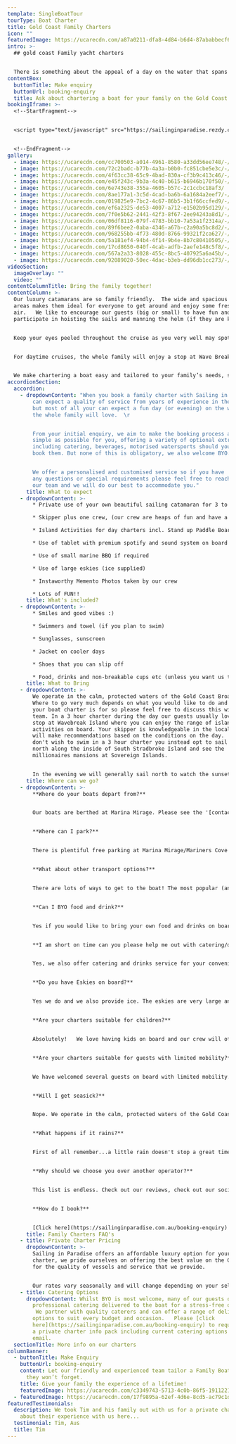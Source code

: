 ```yaml
---
template: SingleBoatTour
tourType: Boat Charter
title: Gold Coast Family Charters
icon: ""
featuredImage: https://ucarecdn.com/a87a0211-dfa8-4d84-b6d4-87ababbecf6c/
intro: >-
  ## gold coast Family yacht charters


  There is something about the appeal of a day on the water that spans generations.  When you charter a boat with Sailing in Paradise we aim to provide a special experience the whole family will enjoy.    Loved by the grandparents just as much as the kids (and everybody in between) our 3 beautiful sailing catamarans are comfortable, spacious and stable making them suitable for all ages and most abilities.    Whether it be for special family birthday, a reunion, family holiday or if you are a Gold Coast local wanting to show off our beautiful part of the world to visiting family members we invite you to enjoy a private yacht charter during the day or at sunset and create some new family memories to treasure for years to come.
contentBox:
  buttonTitle: Make enquiry
  buttonUrl: booking-enquiry
  title: Ask about chartering a boat for your family on the Gold Coast
bookingIframe: >-
  <!--StartFragment-->


  <script type="text/javascript" src="https://sailinginparadise.rezdy.com/pluginJs?script=modal"></script> <a id="button-booking" class="button-booking rezdy rezdy-modal" href="https://sailinginparadise.rezdy.com/catalog/279456/private-charters" style="background: rgb(13, 58, 148); border: 1px solid rgb(13, 58, 148); color: rgb(255, 255, 255); font: bold 14px / 1 &quot;Helvetica Neue&quot;, Helvetica, Arial, sans-serif; padding: 12px 15px; text-align: center; width: 160px; display: block; text-decoration: none; cursor: pointer;">Check Availability and BOOK NOW</a>


  <!--EndFragment-->
gallery:
  - image: https://ucarecdn.com/cc700503-a014-4961-8580-a33dd56ee748/-/preview/-/enhance/50/
  - image: https://ucarecdn.com/72c2badc-b77b-4a3a-b0b0-fc851cbe5e3c/-/preview/-/enhance/50/
  - image: https://ucarecdn.com/4f63cc38-65c9-4bad-830a-cf3b9c413c46/-/preview/-/enhance/12/
  - image: https://ucarecdn.com/e45f243c-9b3a-4c40-b615-b6946b170f50/-/preview/-/enhance/50/
  - image: https://ucarecdn.com/6e743e38-355a-4605-b57c-2c1ccbc18af3/
  - image: https://ucarecdn.com/8ae177a1-3c5d-4cad-ba6b-6a1684a2eef7/-/preview/-/enhance/50/
  - image: https://ucarecdn.com/019825e9-7bc2-4c67-86b5-3b1f66ccfed9/-/preview/-/enhance/50/
  - image: https://ucarecdn.com/ef6a2325-de53-4007-a712-e1502b95d129/-/preview/-/enhance/17/
  - image: https://ucarecdn.com/7f0e5b62-2441-42f3-8f67-2ee94243a8d1/-/preview/-/enhance/50/
  - image: https://ucarecdn.com/06df8116-079f-4783-bb10-7a53a1f2314a/-/preview/-/enhance/38/
  - image: https://ucarecdn.com/89f6bee2-0aba-4346-a67b-c2a90a5bc8d2/-/preview/-/enhance/68/
  - image: https://ucarecdn.com/968255bb-4f73-480d-8766-99321f2ca627/-/preview/-/enhance/50/
  - image: https://ucarecdn.com/5a181ef4-94b4-4f14-9b4e-8b7c80410505/-/preview/-/enhance/100/
  - image: https://ucarecdn.com/17cd8650-040f-4cab-adfb-2aefe148c5f8/-/preview/-/enhance/21/
  - image: https://ucarecdn.com/567a2a33-8028-455c-8bc5-407925a6a45b/-/preview/-/enhance/36/
  - image: https://ucarecdn.com/92089020-50ec-4dac-b3eb-dd96db1cc273/-/preview/-/enhance/50/
videoSection:
  imageOverlay: ""
  video: ""
contentColumnTitle: Bring the family together!
contentColumn: >-
  Our luxury catamarans are so family friendly.  The wide and spacious deck
  areas makes them ideal for everyone to get around and enjoy some fresh ocean
  air.   We like to encourage our guests (big or small) to have fun and
  participate in hoisting the sails and manning the helm (if they are keen)!


  Keep your eyes peeled throughout the cruise as you very well may spot some of the local wildlife on the picturesque Broadwater. Friendly and playful dolphins, soaring sea-eagles and wallabies on the shoreline are often to be seen while underway.   We can arrange rods and bait for you and the kids to have a go at catching a fish if you wish, simply let us know when booking.  


  For daytime cruises, the whole family will enjoy a stop at Wave Break Island, where our vessel's unique beach landing capabilities come into their own!     With a secret ladder on the foredeck it's easy to hop on and off for a swim or some serious sandcastle building!    There’s buckets and spades for the little ones to play and plenty of calm water for everyone to jump in for a swim or wade about in the shallows.   We also have SUPing and inflatable toys for the family to enjoy.   If you’re feeling energetic and want to bring the family together you can have a game of beach volleyball or cricket right there on the island, we have all the gear on board!


  We make chartering a boat easy and tailored to your family’s needs, so we give you the option of choosing where you would like to go and what you would like to do within your chartered time. We can offer adventure and family friendly activities or rest and relaxation, the choice is yours! You can choose to BYO food and drinks or a fully catered charter for easy planning. We supply the eskies, ice, BBQ and BBQ tools free of charge.
accordionSection:
  accordion:
    - dropdownContent: "When you book a family charter with Sailing in Paradise you
        can expect a quality of service from years of experience in the industry
        but most of all your can expect a fun day (or evening) on the water that
        the whole family will love.  \r


        From your initial enquiry, we aim to make the booking process as
        simple as possible for you, offering a variety of optional extras
        including catering, beverages, motorised watersports should you wish to
        book them. But none of this is obligatory, we also welcome BYO.\r


        We offer a personalised and customised service so if you have
        any questions or special requirements please feel free to reach out to
        our team and we will do our best to accommodate you."
      title: What to expect
    - dropdownContent: >-
        * Private use of your own beautiful sailing catamaran for 3 to 6 hours

        * Skipper plus one crew, (our crew are heaps of fun and have a laid-back yet professional nature) we promise you will love them. Check out the '[about us](https://sailinginparadise.com.au/about-us/)' page to meet the gang!

        * Island Activities for day charters incl. Stand up Paddle Boards, beach activities, beach volleyball and cute inflatables

        * Use of tablet with premium spotify and sound system on board

        * Use of small marine BBQ if required

        * Use of large eskies (ice supplied)

        * Instaworthy Memento Photos taken by our crew

        * Lots of FUN!!
      title: What's included?
    - dropdownContent: >-
        * Smiles and good vibes :)

        * Swimmers and towel (if you plan to swim)

        * Sunglasses, sunscreen

        * Jacket on cooler days

        * Shoes that you can slip off

        * Food, drinks and non-breakable cups etc (unless you want us to organise the catering for you).
      title: What to Bring
    - dropdownContent: >-
        We operate in the calm, protected waters of the Gold Coast Broadwater.
        Where to go very much depends on what you would like to do and how long
        your boat charter is for so please feel free to discuss this with our
        team. In a 3 hour charter during the day our guests usually love a swim
        stop at Wavebreak Island where you can enjoy the range of island
        activities on board. Your skipper is knowledgeable in the local area and
        will make recommendations based on the conditions on the day.  If you
        don't wish to swim in a 3 hour charter you instead opt to sail further
        north along the inside of South Stradbroke Island and see the
        millionaires mansions at Sovereign Islands.


        In the evening we will generally sail north to watch the sunset and return to the southern part of the Broadwater to enjoy the city lights after dark which are just beautiful.
      title: Where can we go?
    - dropdownContent: >-
        **Where do your boats depart from?**


        Our boats are berthed at Marina Mirage. Please see the '[contact us](https://sailinginparadise.com.au/contact-us/)' page on our website for further details and a map. Marina Mirage is about 10 mins from Surfers and 15 mins from Broadbeach.


        **Where can I park?**


        There is plentiful free parking at Marina Mirage/Mariners Cove which you are permitted to use.  Please check signage at time of parking and if parking overnight consider street parking to avoid towing.


        **What about other transport options?**


        There are lots of ways to get to the boat! The most popular (and cost effective/convenient) is often via Maxi Taxis.


        **Can I BYO food and drink?**


        Yes if you would like to bring your own food and drinks on board that is completely fine.


        **I am short on time can you please help me out with catering/drinks?**


        Yes, we also offer catering and drinks service for your convenience. Please request our full catering list as advance bookings are required. We offer a range of catering options from grazing boards, to tapas and private chefs.


        **Do you have Eskies on board?**


        Yes we do and we also provide ice. The eskies are very large and can be used for food or drink.


        **Are your charters suitable for children?**


        Absolutely!   We love having kids on board and our crew will often try and include them in the sailing and driving the boat.  We also carry a range of beach games suitable for kids including buckets and spades for the littlest family members.  The wide and spacious deck area also make the boats wonderful for kids.  Of course as any parent knows, you are always careful with children when it comes to being on the water, but as boats go our catamarans would be some of the most family friendly around.  Please feel free to contact our team if you have any questions about which boat may be best for your family.  


        **Are your charters suitable for guests with limited mobility?**


        We have welcomed several guests on board with limited mobility.  However we do realise that each individual is different in terms of ability and what they are comfortable with.  Please take a look at the 360 tours on the '[Our Boats](https://sailinginparadise.com.au/our-boats/)' page for an ideal of getting around the boats and do bear in mind a big step up (or carry) is required to board the boats at the marina.  Our friendly team will be happy to discuss further to ensure you and your guests are comfortable prior to making a booking.  


        **Will I get seasick?**


        Nope. We operate in the calm, protected waters of the Gold Coast Broadwater. We do not go offshore (into the open ocean) so we do not experience large waves. Our catamarans are very stable, and do not have the same side to side rocking motion as experienced by single hull vessels so you won't get seasick :-).


        **What happens if it rains?**


        First of all remember...a little rain doesn't stop a great time on our boats especially in the warm Gold Coast endless summer... But do rest assured that we have a very generous wet weather policy as we want you to enjoy your time on board the boat, so if there is torrential rain or storms at the time you will be able to cancel or reschedule your cruise. Please see the full booking policy provided with your invoice for full details or contact our team.


        **Why should we choose you over another operator?**


        This list is endless. Check out our reviews, check out our socials, speak to someone who has been with us before (you would be surprised, you will probably know someone who has been with us?), and we pride ourselves on the fact that our guests keep coming back (some have sailed with us as many as 8 times). We go out of our way to create the best experience possible and are constantly updating, re-inventing, reinvesting and reviewing. We're not happy until you're happy and we want you to come back again and again. We can blow our own trumpet from time to time right? :-)


        **How do I book?**


        [Click here](https://sailinginparadise.com.au/booking-enquiry) to fill out an enquiry form and you will quickly get all the info you need including availability, pricing, inclusions etc. You can also book online! Then it is simply a matter of paying your deposit to secure your preferred date. But don't dawdle as we quickly book out and we don't want you to be disappointed.
      title: Family Charters FAQ's
    - title: Private Charter Pricing
      dropdownContent: >-
        Sailing in Paradise offers an affordable luxury option for your boat
        charter, we pride ourselves on offering the best value on the Gold Coast
        for the quality of vessels and service that we provide.


        Our rates vary seasonally and will change depending on your selected vessel and charter duration.  Please [click here](https://sailinginparadise.com.au/booking-enquiry) to request a private charter info pack including rate card via email.
    - title: Catering Options
      dropdownContent: Whilst BYO is most welcome, many of our guests opt to have
        professional catering delivered to the boat for a stress-free option. 
         We partner with quality caterers and can offer a range of delicious
        options to suit every budget and occasion.   Please [click
        here](https://sailinginparadise.com.au/booking-enquiry) to request
        a private charter info pack including current catering options via
        email.
  sectionTitle: More info on our charters
columnBanner:
  - buttonTitle: Make Enquiry
    buttonUrl: booking-enquiry
    content: Let our friendly and experienced team tailor a Family Boat Charter that
      they won’t forget.
    title: Give your family the experience of a lifetime!
    featuredImage: https://ucarecdn.com/c3349743-5713-4c0b-86f5-1911221ab1e9/
  - featuredImage: https://ucarecdn.com/17f9895a-62ef-4d6e-8cd5-ac79c1db17fb/
featuredTestimonials:
  description: We took Tim and his family out with us for a private charter, read
    about their experience with us here...
  testimonial: Tim, Aus
  title: Tim
---
```

